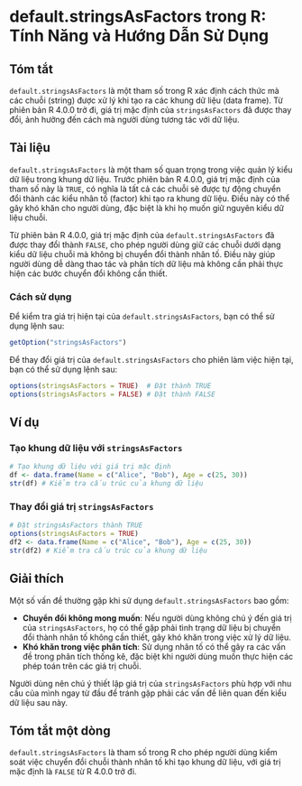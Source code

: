 <!--
Meta Description: # default.stringsAsFactors trong R: Tính Năng và Hướng Dẫn Sử Dụng ## Tóm tắt `default.stringsAsFactors` là một tham số trong R xác định cách thức mà ...
Meta Keywords: stringsasfactors, liệu, giá, trị, các
-->

# default.stringsAsFactors trong R: Tính Năng và Hướng Dẫn Sử Dụng

## Tóm tắt
`default.stringsAsFactors` là một tham số trong R xác định cách thức mà các chuỗi (string) được xử lý khi tạo ra các khung dữ liệu (data frame). Từ phiên bản R 4.0.0 trở đi, giá trị mặc định của `stringsAsFactors` đã được thay đổi, ảnh hưởng đến cách mà người dùng tương tác với dữ liệu.

## Tài liệu
`default.stringsAsFactors` là một tham số quan trọng trong việc quản lý kiểu dữ liệu trong khung dữ liệu. Trước phiên bản R 4.0.0, giá trị mặc định của tham số này là `TRUE`, có nghĩa là tất cả các chuỗi sẽ được tự động chuyển đổi thành các kiểu nhân tố (factor) khi tạo ra khung dữ liệu. Điều này có thể gây khó khăn cho người dùng, đặc biệt là khi họ muốn giữ nguyên kiểu dữ liệu chuỗi.

Từ phiên bản R 4.0.0, giá trị mặc định của `default.stringsAsFactors` đã được thay đổi thành `FALSE`, cho phép người dùng giữ các chuỗi dưới dạng kiểu dữ liệu chuỗi mà không bị chuyển đổi thành nhân tố. Điều này giúp người dùng dễ dàng thao tác và phân tích dữ liệu mà không cần phải thực hiện các bước chuyển đổi không cần thiết.

### Cách sử dụng
Để kiểm tra giá trị hiện tại của `default.stringsAsFactors`, bạn có thể sử dụng lệnh sau:
```R
getOption("stringsAsFactors")
```

Để thay đổi giá trị của `default.stringsAsFactors` cho phiên làm việc hiện tại, bạn có thể sử dụng lệnh sau:
```R
options(stringsAsFactors = TRUE)  # Đặt thành TRUE
options(stringsAsFactors = FALSE) # Đặt thành FALSE
```

## Ví dụ
### Tạo khung dữ liệu với `stringsAsFactors`
```R
# Tạo khung dữ liệu với giá trị mặc định
df <- data.frame(Name = c("Alice", "Bob"), Age = c(25, 30))
str(df) # Kiểm tra cấu trúc của khung dữ liệu
```

### Thay đổi giá trị `stringsAsFactors`
```R
# Đặt stringsAsFactors thành TRUE
options(stringsAsFactors = TRUE)
df2 <- data.frame(Name = c("Alice", "Bob"), Age = c(25, 30))
str(df2) # Kiểm tra cấu trúc của khung dữ liệu
```

## Giải thích
Một số vấn đề thường gặp khi sử dụng `default.stringsAsFactors` bao gồm:
- **Chuyển đổi không mong muốn**: Nếu người dùng không chú ý đến giá trị của `stringsAsFactors`, họ có thể gặp phải tình trạng dữ liệu bị chuyển đổi thành nhân tố không cần thiết, gây khó khăn trong việc xử lý dữ liệu.
- **Khó khăn trong việc phân tích**: Sử dụng nhân tố có thể gây ra các vấn đề trong phân tích thống kê, đặc biệt khi người dùng muốn thực hiện các phép toán trên các giá trị chuỗi.

Người dùng nên chú ý thiết lập giá trị của `stringsAsFactors` phù hợp với nhu cầu của mình ngay từ đầu để tránh gặp phải các vấn đề liên quan đến kiểu dữ liệu sau này.

## Tóm tắt một dòng
`default.stringsAsFactors` là tham số trong R cho phép người dùng kiểm soát việc chuyển đổi chuỗi thành nhân tố khi tạo khung dữ liệu, với giá trị mặc định là `FALSE` từ R 4.0.0 trở đi.